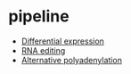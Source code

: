 # pipeline

* [Differential expression](docs/diff_exp.md)
* [RNA editing](docs/RNA_editing.md)
* [Alternative polyadenylation](docs/APA.md)
